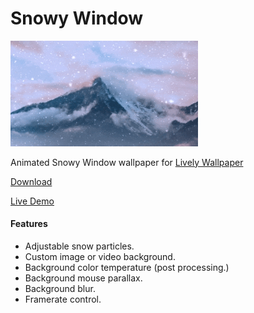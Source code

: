 # Snowy Window
<img src="preview.gif" width="300" />

Animated Snowy Window wallpaper for [Lively Wallpaper](https://github.com/rocksdanister/lively)

[Download](https://github.com/rocksdanister/snow/releases)

[Live Demo](https://www.rocksdanister.com/snow)

#### Features
- Adjustable snow particles.
- Custom image or video background.
- Background color temperature (post processing.)
- Background mouse parallax.
- Background blur.
- Framerate control.
